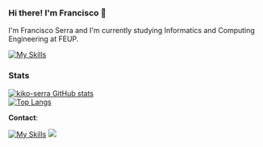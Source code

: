 ### Hi there! I'm Francisco 👋

I'm Francisco Serra and I'm currently studying Informatics and Computing Engineering at FEUP. 

[![My Skills](https://skills.thijs.gg/icons?i=html,css,js,cpp,git,php,laravel&theme=light)](https://skills.thijs.gg)
<!-- link for icons https://github.com/tandpfun/skill-icons -->

### Stats 
 
 [![kiko-serra GitHub stats](https://github-readme-stats.vercel.app/api?username=kiko-serra&count_private=true&show_icons=true&theme=tokyonight)](https://github.com/anuraghazra/github-readme-stats)   
 [![Top Langs](https://github-readme-stats.vercel.app/api/top-langs/?username=kiko-serra&layout=compact&theme=tokyonight&langs_count=8&exclude_repo=TRABALHO-2_DA&&hide=Makefile)](https://github.com/anuraghazra/github-readme-stats)
 
__Contact__: <br>
<!--
<a style="text-decoration: none;" href="https://www.linkedin.com/in/francisco-pimentel-serra/"><img src="https://img.shields.io/badge/LinkedIn-0077B5?style=for-the-badge&logo=linkedin&logoColor=white" /></a>-->
<!--[![My Skills](gmail.svg width="48")](mailto:franciscopimentelserra@gmail.com)-->
[![My Skills](https://skills.thijs.gg/icons?i=linkedin&theme=light)](https://www.linkedin.com/in/francisco-pimentel-serra/)
<a style="text-decoration: none;" href="mailto:franciscopimentelserra@gmail.com"><img src="https://img.shields.io/badge/Gmail-D14836?style=for-the-badge&logo=gmail&logoColor=white" /></a>

<!--![](https://komarev.com/ghpvc/?username=kiko-serra&label=VISITORS)-->
